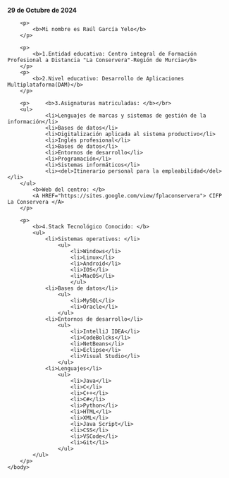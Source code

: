 <html>
	<head>
		<title>1860755 1º commit </title>
	</head>
	<body>
		<p>
			<b>29 de Octubre de 2024</b>
		</p>

		<p>
			<b>Mi nombre es Raúl García Yelo</b>
		</p>

		<p>
			<b>1.Entidad educativa: Centro integral de Formación Profesional a Distancia "La Conservera"-Región de Murcia</b>
		</p>
		<p>
			<b>2.Nivel educativo: Desarrollo de Aplicaciones Multiplataforma(DAM)</b>
		</p>

		<p> 	<b>3.Asignaturas matriculadas: </b></br>
		<ul>
				<li>Lenguajes de marcas y sistemas de gestión de la información</li>
				<li>Bases de datos</li>
				<li>Digitalización aplicada al sistema productivo</li>
				<li>Inglés profesional</li>
				<li>Bases de datos</li>
				<li>Entornos de desarrollo</li>
				<li>Programación</li>
				<li>Sistemas informáticos</li>
				<li><del>Itinerario personal para la empleabilidad</del></li>
		</ul>
			<b>Web del centro: </b>
			<A HREF="https://sites.google.com/view/fplaconservera"> CIFP La Conservera </A>
		</p>

		<p>	
			<b>4.Stack Tecnológico Conocido: </b>
			<ul>
				<li>Sistemas operativos: </li>
					<ul>
						<li>Windows</li>
						<li>Linux</li>
						<li>Android</li>
						<li>IOS</li>
						<li>MacOS</li>
						</ul>
				<li>Bases de datos</li>
					<ul>
						<li>MySQL</li>
						<li>Oracle</li>
					</ul>
				<li>Entornos de desarrollo</li>
					<ul>
						<li>IntelliJ IDEA</li>
						<li>CodeBolcks</li>
						<li>NetBeans</li>
						<li>Eclipse</li>
						<li>Visual Studio</li>
					</ul>
				<li>Lenguajes</li>
					<ul>
						<li>Java</li>
						<li>C</li>
						<li>C++</li>
						<li>C#</li>
						<li>Python</li>
						<li>HTML</li>
						<li>XML</li>
						<li>Java Script</li>
						<li>CSS</li>
						<li>VSCode</li>
						<li>Git</li>
					</ul>
			</ul>
		</p>
	</body>
</html>